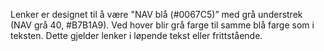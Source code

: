Lenker er designet til å være "NAV blå (#0067C5)” med grå understrek (NAV grå 40, #B7B1A9). Ved hover blir grå farge til samme blå farge som i teksten. Dette gjelder lenker i løpende tekst eller frittstående. 
